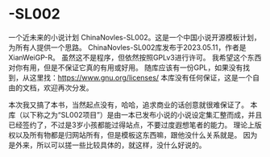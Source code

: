 # -SL002
一个近未来的小说计划
ChinaNovles-SL002。这是一个中国小说开源模板计划，为所有人提供一个思路。
ChinaNovles-SL002库发布于2023.05.11，作者是XianWeiGP-R。
虽然这不是程序，但依然按照GPLv3进行许可。
我希望这个东西对你有用，但是不保证它真的有用或好用。
随库应该有一份GPL，如果没有找到，从这里找：https://www.gnu.org/licenses/
本库没有任何保证，这是一个自由的文档，欢迎再次分发。

本次我又搞了本书，当然起点没有，哈哈，追求商业的话创意就很难保证了。
本库（以下称之为“SL002项目”）是由一本已发布小说的小说设定集汇整而成，并且已经签约了，不过是3岁小孩都能过得站点，不要过度遐想笔者的能力。
理论上版权以及所有物都是归网站所有，但是模板这东西嘛，跟他没什么关系就是。
因为是外来，所以可以搓一些比较具体的，就这样，没什么好说的。
